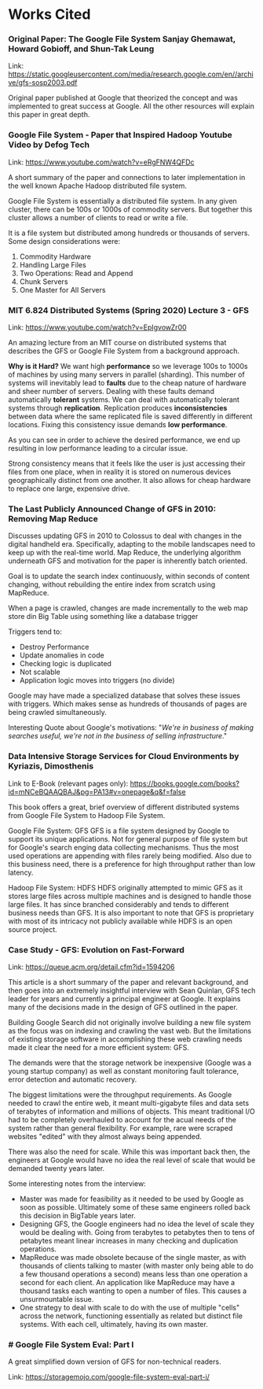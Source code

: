 # Works Cited

### Original Paper: The Google File System Sanjay Ghemawat, Howard Gobioff, and Shun-Tak Leung

Link: https://static.googleusercontent.com/media/research.google.com/en//archive/gfs-sosp2003.pdf

Original paper published at Google that theorized the concept and was implemented to great success at Google.  All the other resources will explain this paper in great depth. 

### Google File System - Paper that Inspired Hadoop Youtube Video by Defog Tech
Link: https://www.youtube.com/watch?v=eRgFNW4QFDc

A short summary of the paper and connections to later implementation in the well known Apache Hadoop distributed file system. 

Google File System is essentially a distributed file system. In any given cluster, there can be 100s or 1000s of commodity servers. But together this cluster allows a number of clients to read or write a file. 

It is a file system but distributed among hundreds or thousands of servers. 
Some design considerations were: 
1. Commodity Hardware
2. Handling Large Files
3. Two Operations: Read and Append
4. Chunk Servers
5. One Master for All Servers

### MIT 6.824 Distributed Systems (Spring 2020) Lecture 3 - GFS
Link: https://www.youtube.com/watch?v=EpIgvowZr00

An amazing lecture from an MIT course on distributed systems that describes the GFS or Google File System from a background approach. 

**Why is it Hard?**
We want high **performance** so we leverage 100s to 1000s of machines by using many servers in parallel (sharding). This number of systems will inevitably lead to **faults** due to the cheap nature of hardware and sheer number of servers. Dealing with these faults demand automatically **tolerant** systems. We can deal with automatically tolerant systems through **replication**. Replication produces **inconsistencies** between data where the same replicated file is saved differently in different locations. Fixing this consistency issue demands **low performance**. 

As you can see in order to achieve the desired performance, we end up resulting in low performance leading to a circular issue. 

Strong consistency means that it feels like the user is just accessing their files from one place, when in reality it is stored on numerous devices geographically distinct from one another. It also allows for cheap hardware to replace one large, expensive drive. 


### The Last Publicly Announced Change of GFS in 2010: Removing Map Reduce

Discusses updating GFS in 2010 to Colossus to deal with changes in the digital handheld era. Specifically, adapting to the mobile landscapes need to keep up with the real-time world. Map Reduce, the underlying algorithm underneath GFS and motivation for the paper is inherently batch oriented. 

Goal is to update the search index continuously, within seconds of content changing, without rebuilding the entire index from scratch using MapReduce.

When a page is crawled, changes are made incrementally to the web map store din Big Table using something like a database trigger

Triggers tend to:
* Destroy Performance
* Update anomalies in code
* Checking logic is duplicated
* Not scalable
* Application logic moves into triggers (no divide)

Google may have made a specialized database that solves these issues with triggers. Which makes sense as hundreds of thousands of pages are being crawled simultaneously.

Interesting Quote about Google's motivations: "_We're in business of making searches useful, we're not in the business of selling infrastructure_."
### Data Intensive Storage Services for Cloud Environments by Kyriazis, Dimosthenis

Link to E-Book (relevant pages only): https://books.google.com/books?id=mNCeBQAAQBAJ&pg=PA13#v=onepage&q&f=false

This book offers a great, brief overview of different distributed systems from Google File System to Hadoop File System. 

Google File System: GFS
GFS is a file system designed by Google to support its unique applications. Not for general purpose of file system but for Google's search enging data collecting mechanisms. Thus the most used operations are appending with files rarely being modified. Also due to this business need, there is a preference for high throughput rather than low latency. 

Hadoop File System: HDFS
HDFS originally attempted to mimic GFS as it stores large files across multiple machines and is designed to handle those large files. It has since branched considerably and tends to different business needs than GFS. It is also important to note that GFS is proprietary with most of its intricacy not publicly available while HDFS is an open source project. 

### Case Study - GFS: Evolution on Fast-Forward

Link: https://queue.acm.org/detail.cfm?id=1594206

This article is a short summary of the paper and relevant background, and then goes into an extremely insightful interview with Sean Quinlan, GFS tech leader for years and currently a principal engineer at Google. It explains many of the decisions made in the design of GFS outlined in the paper. 

Building Google Search did not originally involve building a new file system as the focus was on indexing and crawling the vast web. But the limitations of existing storage software in accomplishing these web crawling needs made it clear the need for a more efficient system: GFS. 

The demands were that the storage network be inexpensive (Google was a young startup company) as well as constant monitoring fault tolerance, error detection and automatic recovery. 

The biggest limitations were the throughput requirements. As Google needed to crawl the entire web, it meant multi-gigabyte files and data sets of terabytes of information and millions of objects. This meant traditional I/O had to be completely overhauled to account for the acual needs of the system rather than general flexibility. For example, rare were scraped websites "edited" with they almost always being appended. 

There was also the need for scale. While this was important back then, the engineers at Google would have no idea the real level of scale that would be demanded twenty years later. 

Some interesting notes from the interview:
* Master was made for feasibility as it needed to be used by Google as soon as possible. Ultimately some of these same engineers rolled back this decision in BigTable years later. 
* Designing GFS, the Google engineers had no idea the level of scale they would be dealing with. Going from terabytes to petabytes then to tens of petabytes meant linear increases in many checking and duplication operations. 
* MapReduce was made obsolete because of the single master, as with thousands of clients talking to master (with master only being able to do a few thousand operations a second) means less than one operation a second for each client. An application like MapReduce may have a thousand tasks each wanting to open a number of files. This causes a unsurmountable issue. 
* One strategy to deal with scale to do with the use of multiple "cells" across the network, functioning essentially as related but distinct file systems. With each cell, ultimately, having its own master. 


### # Google File System Eval: Part I
A great simplified down version of GFS for non-technical readers. 

Link: https://storagemojo.com/google-file-system-eval-part-i/
